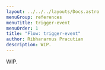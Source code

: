 ```yaml
---
layout: ../../../layouts/Docs.astro
menuGroup: references
menuTitle: trigger-event
menuOrder: 1
title: "Flow: trigger-event"
author: Ribhararnus Pracutian
description: WIP.
---
```


WIP.
